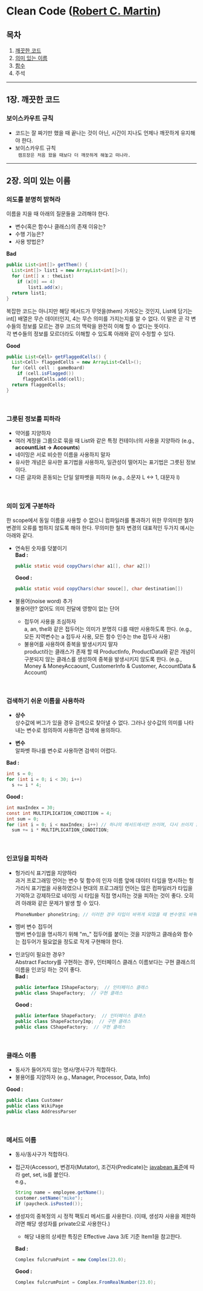 # Clean Code ([Robert C. Martin](https://en.wikipedia.org/wiki/Robert_C._Martin))

## 목차

1. [깨끗한 코드](#1장.-깨끗한-코드)
2. [의미 있는 이름](#2장.-의미-있는-이름)
3. [함수](#3장.-함수)
4. 주석

  

---

## 1장. 깨끗한 코드

### 보이스카우트 규칙

* 코드는 잘 짜기만 했을 때 끝나는 것이 아닌, 시간이 지나도 언제나 깨끗하게 유지해야 한다.
* 보이스카우트 규칙  
  ` 캠프장은 처음 왔을 때보다 더 깨끗하게 해놓고 떠나라.`

---

## 2장. 의미 있는 이름

### 의도를 분명히 밝혀라

이름을 지을 때 아래의 질문들을 고려해야 한다.

* 변수(혹은 함수나 클래스)의 존재 이유는?
* 수행 기능은?
* 사용 방법은?

**Bad**  

```java
public List<int[]> getThem() {
  List<int[]> list1 = new ArrayList<int[]>();
  for (int[] x : theList)
    if (x[0] == 4)
    	list1.add(x);
  return list1;
}
```

복잡한 코드는 아니지만  해당 메서드가 무엇을(them) 가져오는 것인지, List에 담기는 int[] 배열은 무슨 데이터인지, 4는 무슨 의미를 가지는지를 알 수 없다. 이 말은 곧 각 변수들의 정보를 모르는 경우 코드의 맥락을 완전히 이해 할 수 없다는 뜻이다.  
각 변수들의 정보를 모르더라도 이해할 수 있도록 아래와 같이 수정할 수 있다.

**Good**  

```java
public List<Cell> getFlaggedCells() {
  List<Cell> flaggedCells = new ArrayList<Cell>();
  for (Cell cell : gameBoard)
    if (cell.isFlagged())
      flaggedCells.add(cell);
  return flaggedCells;
}
```

<br>

### 그릇된 정보를 피하라

* 약어를 지양하자  
* 여러 계정을 그룹으로 묶을 때 List와 같은 특정 컨테이너의 사용을 지양하라 (e.g., **accountList -> Accounts**)  
* 네이밍은 서로 비슷한 이름을 사용하지 말자  
* 유사한 개념은 유사한 표기법을 사용하자, 일관성이 떨어지는 표기법은 그릇된 정보이다.  
* 다른 글자와 혼동되는 단일 알파벳을 피하자 (e.g., 소문자 L <-> 1, 대문자 I)

<br>

### 의미 있게 구분하라

한 scope에서 동일 이름을 사용할 수 없으니 컴파일러를 통과하기 위한 무의미한 철자 변경의 오류를 범하지 않도록 해야 한다. 무의미한 철자 변경의 대표적인 두가지 예시는 아래와 같다.    

* 연속된 숫자를 덧붙이기     
  **Bad :**

  ```java
  public static void copyChars(char a1[], char a2[])
  ```

  **Good :**  

  ```java
  public static void copyChars(char souce[], char destination[])
  ```


* 불용어(noise word) 추가    
  불용어란? 없어도 의미 전달에 영향이 없는 단어

  * 접두어 사용을 조심하자  
    a, an, the와 같은 접두어는 의미가 분명히 다를 때만 사용하도록 한다. (e.g., 모든 지역변수는 a 접두사 사용, 모든 함수 인수는 the 접두사 사용)  
  * 불용어를 사용하여 중복을 발생시키지 말자  
    product라는 클래스가 존재 할 때 ProductInfo, ProductData와 같은 개념이 구분되지 않는 클래스를 생성하여 중복을 발생시키지 않도록 한다. (e.g.,  Money & MoneyAccaount, CustomerInfo & Customer, AccountData & Account)


<br>

### 검색하기 쉬운 이름을 사용하라

* **상수**  
  상수값에 버그가 있을 경우 검색으로 찾아낼 수 없다. 그러나 상수값의 의미를 나타내는 변수로 정의하여 사용하면 검색에 용의하다.

* **변수**  
  알파벳 하나를 변수로 사용하면 검색이 어렵다. 

**Bad :**  

```java
int s = 0;
for (int i = 0; i < 30; i++) 
  s += i * 4;
```

**Good :**  

```java
int maxIndex = 30;
const int MULTIPLICATION_CONDITION = 4;
int sum = 0;
for (int i = 0; i < maxIndex; i++) // 하나의 메서드에서만 쓰이며, 다시 쓰이지 않는다면 한 문자 변수도 나쁘지 않다
  sum += i * MULTIPLICATION_CONDITION;
```

  <br>

### 인코딩을 피하라

* 헝가리식 표기법을 지양하라  
  과거 프로그래밍 언어는 변수 및 함수의 인자 이름 앞에 데이터 타입을 명시하는 헝가리식 표기법을 사용하였으나 현대의 프로그래밍 언어는 많은 컴파일러가 타입을 기억하고 강제하므로 네이밍 시 타입을 직접 명시하는 것을 피하는 것이 좋다. 오히려 아래와 같은 문제가 발생 할 수 있다.    

  ```java
  PhoneNumber phoneString; // 이러한 경우 타입이 바뀌게 되었을 때 변수명도 바꿔주어야 하는 문제가 생긴다.
  ```

* 멤버 변수 접두어  
  멤버 변수임을 명시하기 위해 "m_" 접두어를 붙이는 것을 지양하고 클래승와 함수는 접두어가 필요없을 정도로 작게 구현해야 한다.  

* 인코딩이 필요한 경우?  
  Abstract Factory를 구현하는 경우, 인터페이스 클래스 이름보다는 구현 클래스의 이름을 인코딩 하는 것이 좋다.  
  **Bad :**

  ```java
  public interface IShapeFactory;  // 인터페이스 클래스
  public class ShapeFactory;  // 구현 클래스
  ```

  **Good :**  

  ```java
  public interface ShapeFactory;  // 인터페이스 클래스
  public class ShapeFactoryImp;  // 구현 클래스
  public class CShapeFactory;  // 구현 클래스    
  ```

<br>

### 클래스 이름

* 동사가 들어가지 않는 명사/명사구가 적합하다.
* 불용어를 지양하자 (e.g., Manager, Processor, Data, Info)

**Good :**  

```java
public class Customer
public class WikiPage
public class AddressParser
```

<br>

### 메서드 이름

* 동사/동사구가 적합하다.

* 접근자(Accessor), 변경자(Mutator), 조건자(Predicate)는 [javabean 표준](https://www.oracle.com/technetwork/java/javase/documentation/spec-136004.html)에 따라 get, set, is를 붙인다.  
  e.g.,  

  ```java
  String name = employee.getName();
  customer.setName("mike");
  if (paycheck.isPosted());
  ```

  

* 생성자의 중복정의 시 정적 팩토리 메서드를 사용한다. (이때, 생성자 사용을 제한하려면 해당 생성자를 private으로 사용한다.)    

  - 해당 내용의 상세한 특징은 Effective Java 3/E 기준 Item1을 참고한다. 

  **Bad :**  

  ```java
  Complex fulcrumPoint = new Complex(23.0);
  ```

  **Good :**

  ```java
  Complex fulcrumPoint = Complex.FromRealNumber(23.0);
  ```

